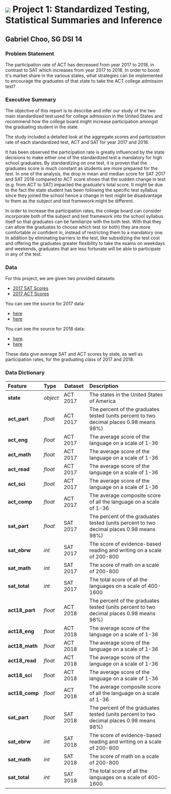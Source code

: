 # ![](https://ga-dash.s3.amazonaws.com/production/assets/logo-9f88ae6c9c3871690e33280fcf557f33.png) Project 1: Standardized Testing, Statistical Summaries and Inference

## Gabriel Choo, SG DSI 14

### Problem Statement
The participation rate of ACT has decreased from year 2017 to 2018, in contrast to SAT which increases from year 2017 to 2018. In order to boost it's market share in the various states, what strategies can be implemented to encourage the graduates of that state to take the ACT college admission test?

### Executive Summary

The objective of this report is to describe and infer our study of the two main standardized test used for college admission in the United States and recommend how the college board might increase participation amongst the graduating student in the state.

The study included a detailed look at the aggregate scores and participation rate of each standardized test, ACT and SAT for year 2017 and 2018.

It has been observed the participation rate is greatly influenced by the state decisions to make either one of the standardized test a mandatory for high school graduates. By standardizing on one test, it is proven that the graduates score is much constant as students are more prepared for the test. In one of the analysis, the drop in mean and median score for SAT 2017 and SAT 2018 compared to ACT score shows that the sudden change in test (e.g. from ACT to SAT) impacted the graduate's total score. It might be due to the fact the state student has been following the specific test syllabus since they joined the school hence a change in test might be disadvantage to them as the subject and test framework might be different.

In order to increase the participation rates, the college board can consider incorporate both of the subject and test framework into the school syllabus itself so that graduates can be familiarize with the both test. With that they can allow the graduates to choose which test (or both) they are more comfortable or confident in, instead of restricting them to a mandatory one. In addition by eliminating barriers to the test, like subsidizing the test cost and offering the graduates greater flexibility to take the exams on weekdays and weekends, graduates that are less fortunate will be able to participate in any of the test.


### Data

For this project, we are given two provided datasets:
- [2017 SAT Scores](./data/sat_2017.csv)
- [2017 ACT Scores](./data/act_2017.csv)

You can see the source for 2017 data:
- [here](https://blog.collegevine.com/here-are-the-average-sat-scores-by-state/)
- [here](https://blog.prepscholar.com/act-scores-by-state-averages-highs-and-lows)

You can see the source for 2018 data:
- [here](https://reports.collegeboard.org/sat-suite-program-results/state-results).
- [here](http://www.act.org/content/dam/act/unsecured/documents/cccr2018/Average-Scores-by-State.pdf)

These data give average SAT and ACT scores by state, as well as participation rates, for the graduating class of 2017 and 2018.

### Data Dictionary

|Feature|Type|Dataset|Description|
|:---|:---|---|:---|
|**state**|*object*|ACT 2017|The states in the United States of America
|**act_part**|*float*|ACT 2017|The percent of the graduates tested (units percent to two decimal places 0.98 means 98%)
|**act_eng**|*float*|ACT 2017|The average score of the language on a scale of 1-36
|**act_math**|*float*|ACT 2017|The average score of the language on a scale of 1-36
|**act_read**|*float*|ACT 2017|The average score of the language on a scale of 1-36
|**act_sci**|*float*|ACT 2017|The average score of the language on a scale of 1-36
|**act_comp**|*float*|ACT 2017|The average composite score of all the language on a scale of 1-36
|**sat_part**|*float*|SAT 2017|The percent of the graduates tested (units percent to two decimal places 0.98 means 98%)
|**sat_ebrw**|*int*|SAT 2017|The score of evidence-based reading and writing on a scale of 200-800
|**sat_math**|*int*|SAT 2017|The score of math on a scale of 200-800
|**sat_total**|*int*|SAT 2017|The total score of all the languages on a scale of 400-1600
|**act18_part**|*float*|ACT 2018|The percent of the graduates tested (units percent to two decimal places 0.98 means 98%)
|**act18_eng**|*float*|ACT 2018|The average score of the language on a scale of 1-36
|**act18_math**|*float*|ACT 2018|The average score of the language on a scale of 1-36
|**act18_read**|*float*|ACT 2018|The average score of the language on a scale of 1-36
|**act18_sci**|*float*|ACT 2018|The average score of the language on a scale of 1-36
|**act18_comp**|*float*|ACT 2018|The average composite score of all the language on a scale of 1-36
|**sat_part**|*float*|SAT 2018|The percent of the graduates tested (units percent to two decimal places 0.98 means 98%)
|**sat_ebrw**|*int*|SAT 2018|The score of evidence-based reading and writing on a scale of 200-800
|**sat_math**|*int*|SAT 2018|The score of math on a scale of 200-800
|**sat_total**|*int*|SAT 2018|The total score of all the languages on a scale of 400-1600
